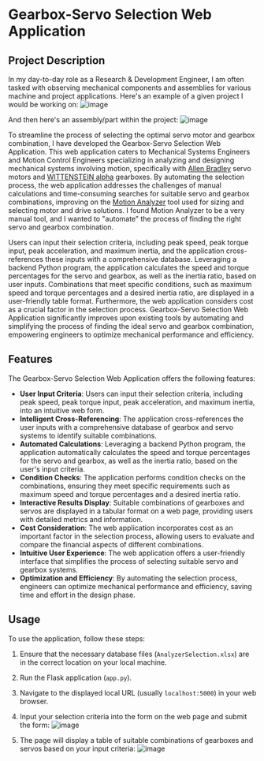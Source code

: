 # Gearbox-Servo Selection Web Application

## Project Description

In my day-to-day role as a Research & Development Engineer, I am often tasked with observing mechanical components and assemblies for various machine and project applications. Here's an example of a given project I would be working on:
![image](https://github.com/sergiicodes/servo-sizing-app/assets/79073281/8c79e3d5-50be-4bcb-a1a2-91750caa03e4)
  
And then here's an assembly/part within the project: 
![image](https://github.com/sergiicodes/servo-sizing-app/assets/79073281/3c9c1513-6e27-4b91-b37d-82f47b855f01)

To streamline the process of selecting the optimal servo motor and gearbox combination, I have developed the Gearbox-Servo Selection Web Application. This web application caters to Mechanical Systems Engineers and Motion Control Engineers specializing in analyzing and designing mechanical systems involving motion, specifically with [Allen Bradley](https://www.rockwellautomation.com/en-us/products/hardware/allen-bradley/motion-control/rotary-servo-motors.html) servo motors and [WITTENSTEIN alpha](https://alpha.wittenstein-us.com/) gearboxes. By automating the selection process, the web application addresses the challenges of manual calculations and time-consuming searches for suitable servo and gearbox combinations, improving on the [Motion Analyzer](https://motionanalyzer.rockwellautomation.com/)  tool used for sizing and selecting motor and drive solutions. I found Motion Analyzer to be a very manual tool, and I wanted to "automate" the process of finding the right servo and gearbox combination.

Users can input their selection criteria, including peak speed, peak torque input, peak acceleration, and maximum inertia, and the application cross-references these inputs with a comprehensive database. Leveraging a backend Python program, the application calculates the speed and torque percentages for the servo and gearbox, as well as the inertia ratio, based on user inputs. Combinations that meet specific conditions, such as maximum speed and torque percentages and a desired inertia ratio, are displayed in a user-friendly table format. Furthermore, the web application considers cost as a crucial factor in the selection process. Gearbox-Servo Selection Web Application significantly improves upon existing tools by automating and simplifying the process of finding the ideal servo and gearbox combination, empowering engineers to optimize mechanical performance and efficiency.

## Features

The Gearbox-Servo Selection Web Application offers the following features:

- **User Input Criteria**: Users can input their selection criteria, including peak speed, peak torque input, peak acceleration, and maximum inertia, into an intuitive web form.
- **Intelligent Cross-Referencing**: The application cross-references the user inputs with a comprehensive database of gearbox and servo systems to identify suitable combinations.
- **Automated Calculations**: Leveraging a backend Python program, the application automatically calculates the speed and torque percentages for the servo and gearbox, as well as the inertia ratio, based on the user's input criteria.
- **Condition Checks**: The application performs condition checks on the combinations, ensuring they meet specific requirements such as maximum speed and torque percentages and a desired inertia ratio.
- **Interactive Results Display**: Suitable combinations of gearboxes and servos are displayed in a tabular format on a web page, providing users with detailed metrics and information.
- **Cost Consideration**: The web application incorporates cost as an important factor in the selection process, allowing users to evaluate and compare the financial aspects of different combinations.
- **Intuitive User Experience**: The web application offers a user-friendly interface that simplifies the process of selecting suitable servo and gearbox systems.
- **Optimization and Efficiency**: By automating the selection process, engineers can optimize mechanical performance and efficiency, saving time and effort in the design phase.

## Usage

To use the application, follow these steps:

1. Ensure that the necessary database files (`AnalyzerSelection.xlsx`) are in the correct location on your local machine.
2. Run the Flask application (`app.py`).
3. Navigate to the displayed local URL (usually `localhost:5000`) in your web browser.
4. Input your selection criteria into the form on the web page and submit the form:
![image](https://github.com/sergiicodes/servo-sizing-app/assets/79073281/9c3be226-6fa4-4fc6-acba-0c96fa2a09c8)

6. The page will display a table of suitable combinations of gearboxes and servos based on your input criteria:
![image](https://github.com/sergiicodes/servo-sizing-app/assets/79073281/7ab687eb-bc7d-40c2-a963-8c568b5e9ebc)

